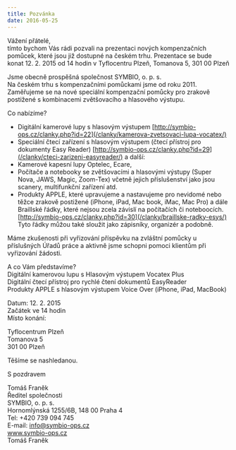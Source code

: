```yaml
---
title: Pozvánka
date: 2016-05-25
---
```


Vážení přátelé,  
tímto bychom Vás rádi pozvali na prezentaci nových kompenzačních pomůcek, které jsou již dostupné na českém trhu. Prezentace se bude konat 12. 2. 2015 od 14 hodin v Tyflocentru Plzeň, Tomanova 5, 301 00 Plzeň  

Jsme obecně prospěšná společnost SYMBIO, o. p. s.  
Na českém trhu s kompenzačními pomůckami jsme od roku 2011.  
Zaměřujeme se na nové speciální kompenzační pomůcky pro zrakově postižené s kombinacemi zvětšovacího a hlasového výstupu.

Co nabízíme?

- Digitální kamerové lupy s hlasovým výstupem
[http://symbio-ops.cz/clanky.php?id=22](/clanky/kamerova-zvetsovaci-lupa-vocatex/)
- Speciální čtecí zařízení s hlasovým výstupem (čtecí přístroj pro dokumenty Easy Reader)
[http://symbio-ops.cz/clanky.php?id=29](/clanky/cteci-zarizeni-easyreader/)
a další:
- Kamerové kapesní lupy Optelec, Ecare,
- Počítače a notebooky se zvětšovacími a hlasovými výstupy (Super Nova, JAWS, Magic, Zoom-Tex) včetně jejich příslušenství jako jsou scanery, multifunkční zařízení atd.
- Produkty APPLE, které upravujeme a nastavujeme pro nevidomé nebo těžce zrakově postižené (iPhone, iPad, Mac book, iMac, Mac Pro)
a dále Braillské řádky, které nejsou zcela závislí na počítačích či noteboocích.
[http://symbio-ops.cz/clanky.php?id=30](/clanky/braillske-radky-esys/)
Tyto řádky můžou také sloužit jako zápisníky, organizér a podobně.

Máme zkušenosti při vyřizování příspěvku na zvláštní pomůcky u příslušných Úřadů práce a aktivně jsme schopni pomoci klientům při vyřizování žádosti.

A co Vám představíme?  
Digitální kamerovou lupu s Hlasovým výstupem Vocatex Plus  
Digitální čtecí přístroj pro rychlé čtení dokumentů EasyReader  
Produkty APPLE s hlasovým výstupem Voice Over (iPhone, iPad, MacBook)  

Datum: 12. 2. 2015  
Začátek ve 14 hodin  
Místo konání:  

Tyflocentrum Plzeň  
Tomanova 5  
301 00 Plzeň  

Těšíme se nashledanou.  

S pozdravem  

Tomáš Franěk  
Ředitel společnosti  
SYMBIO, o. p. s.  
Hornomlýnská 1255/6B, 148 00 Praha 4  
Tel: +420 739 094 745  
E-mail: [info@symbio-ops.cz](mailto:info@symbio-ops.cz)  
www.symbio-ops.cz  
Tomáš Franěk  